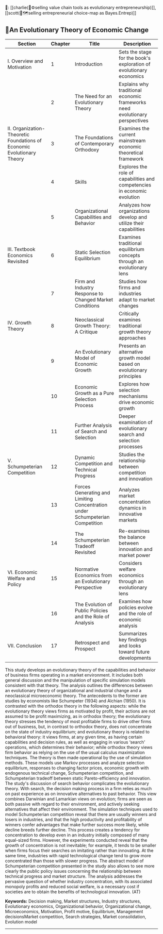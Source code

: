 🧱: [[charlie(🧬⚙️selling value chain tools as evolutionary entrepreneurship)]], [[scott(🧭🗺️selling entrepreneurial choice-map as Bayes.Entrep)]]

## 📜An Evolutionary Theory of Economic Change

| Section                                                                | Chapter | Title                                                                        | Description                                                                 |
| ---------------------------------------------------------------------- | ------- | ---------------------------------------------------------------------------- | --------------------------------------------------------------------------- |
| I. Overview and Motivation                                             | 1       | Introduction                                                                 | Sets the stage for the book's exploration of evolutionary economics         |
|                                                                        | 2       | The Need for an Evolutionary Theory                                          | Explains why traditional economic frameworks need evolutionary perspectives |
| II. Organization-Theoretic Foundations of Economic Evolutionary Theory | 3       | The Foundations of Contemporary Orthodoxy                                    | Examines the current mainstream economic theoretical framework              |
|                                                                        | 4       | Skills                                                                       | Explores the role of capabilities and competencies in economic evolution    |
|                                                                        | 5       | Organizational Capabilities and Behavior                                     | Analyzes how organizations develop and utilize their capabilities           |
| III. Textbook Economics Revisited                                      | 6       | Static Selection Equilibrium                                                 | Examines traditional equilibrium concepts through an evolutionary lens      |
|                                                                        | 7       | Firm and Industry Response to Changed Market Conditions                      | Studies how firms and industries adapt to market changes                    |
| IV. Growth Theory                                                      | 8       | Neoclassical Growth Theory: A Critique                                       | Critically examines traditional growth theory approaches                    |
|                                                                        | 9       | An Evolutionary Model of Economic Growth                                     | Presents an alternative growth model based on evolutionary principles       |
|                                                                        | 10      | Economic Growth as a Pure Selection Process                                  | Explores how selection mechanisms drive economic growth                     |
|                                                                        | 11      | Further Analysis of Search and Selection                                     | Deeper examination of evolutionary search and selection processes           |
| V. Schumpeterian Competition                                           | 12      | Dynamic Competition and Technical Progress                                   | Studies the relationship between competition and innovation                 |
|                                                                        | 13      | Forces Generating and Limiting Concentration under Schumpeterian Competition | Analyzes market concentration dynamics in innovative markets                |
|                                                                        | 14      | The Schumpeterian Tradeoff Revisited                                         | Re-examines the balance between innovation and market power                 |
| VI. Economic Welfare and Policy                                        | 15      | Normative Economics from an Evolutionary Perspective                         | Considers welfare economics through an evolutionary lens                    |
|                                                                        | 16      | The Evolution of Public Policies and the Role of Analysis                    | Examines how policies evolve and the role of economic analysis              |
| VII. Conclusion                                                        | 17      | Retrospect and Prospect                                                      | Summarizes key findings and looks toward future developments                |


This study develops an evolutionary theory of the capabilities and behavior of business firms operating in a market environment. It includes both general discussion and the manipulation of specific simulation models consistent with that theory. The analysis outlines the differences between an evolutionary theory of organizational and industrial change and a neoclassical microeconomic theory. The antecedents to the former are studies by economists like Schumpeter (1934) and Alchian (1950). It is contrasted with the orthodox theory in the following aspects: while the evolutionary theory views firms as motivated by profit, their actions are not assumed to be profit maximizing, as in orthodox theory; the evolutionary theory stresses the tendency of most profitable firms to drive other firms out of business, but, in contrast to orthodox theory, does not concentrate on the state of industry equilibrium; and evolutionary theory is related to behavioral theory: it views firms, at any given time, as having certain capabilities and decision rules, as well as engaging in various ‘search' operations, which determines their behavior; while orthodox theory views firm behavior as relying on the use of the usual calculus maximization techniques. The theory is then made operational by the use of simulation methods. These models use Markov processes and analyze selection equilibrium, responses to changing factor prices, economic growth with endogenous technical change, Schumpeterian competition, and Schumpeterian tradeoff between static Pareto-efficiency and innovation. The study's discussion of search behavior complicates the evolutionary theory. With search, the decision making process in a firm relies as much on past experience as on innovative alternatives to past behavior. This view combines Darwinian and Lamarkian views on evolution; firms are seen as both passive with regard to their environment, and actively seeking alternatives that affect their environment. The simulation techniques used to model Schumpeterian competition reveal that there are usually winners and losers in industries, and that the high productivity and profitability of winners confer advantages that make further success more likely, while decline breeds further decline. This process creates a tendency for concentration to develop even in an industry initially composed of many equal-sized firms. However, the experiments conducted reveal that the growth of concentration is not inevitable; for example, it tends to be smaller when firms focus their searches on imitating rather than innovating. At the same time, industries with rapid technological change tend to grow more concentrated than those with slower progress. The abstract model of Schumpeterian competition presented in the study also allows to see more clearly the public policy issues concerning the relationship between technical progress and market structure. The analysis addresses the pervasive question of whether industry concentration, with its associated monopoly profits and reduced social welfare, is a necessary cost if societies are to obtain the benefits of technological innovation. (AT)

**Keywords:** Decision making, Market structures, Industry structures, Evolutionary economics, Organizational behavior, Organizational change, Microeconomics, Motivation, Profit motive, Equilibrium, Management decisionsMarket competition, Search strategies, Market consolidation, Evolution model

---
